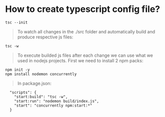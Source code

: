 # How to create typescript config file?

```
tsc --init
```

> To watch all changes in the ./src folder and automatically build and produce respective js files:

```
tsc -w
```

> To execute builded js files after each change we can use what we used in nodejs projects. First we need to install 2 npm packs:

```
npm init -y
npm install nodemon concurrently
```

> In package.json:

```
  "scripts": {
    "start:build": "tsc -w",
    "start:run": "nodemon build/index.js",
    "start": "concurrently npm:start:*"
  }
```
